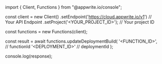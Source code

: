 import { Client, Functions } from "@appwrite.io/console";

const client = new Client()
    .setEndpoint('https://cloud.appwrite.io/v1') // Your API Endpoint
    .setProject('&lt;YOUR_PROJECT_ID&gt;'); // Your project ID

const functions = new Functions(client);

const result = await functions.updateDeploymentBuild(
    '<FUNCTION_ID>', // functionId
    '<DEPLOYMENT_ID>' // deploymentId
);

console.log(response);

